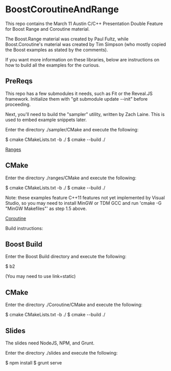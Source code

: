 # BoostCoroutineAndRange

This repo contains the March 11 Austin C/C++ Presentation Double Feature for Boost Range and Coroutine material.

The Boost.Range material was created by Paul Fultz, while Boost.Coroutine's material was created by Tim Simpson (who mostly copied the Boost examples as stated by the comments).

If you want more information on these libraries, below are instructions on how to build all the examples for the curious.

## PreReqs

This repo has a few submodules it needs, such as Fit or the Reveal.JS framework. Initialize them with "git submodule update --init" before proceeding.

Next, you'll need to build the "sampler" utility, written by Zach Laine. This is used to embed example snippets later.

Enter the directory ./sampler/CMake and execute the following:

$ cmake CMakeLists.txt -b ./
$ cmake --build ./


[Ranges](https://timsimpson.github.io/BoostCoroutineAndRange/ranges/)


## CMake

Enter the directory ./ranges/CMake and execute the following:

$ cmake CMakeLists.txt -b ./
$ cmake --build ./

Note: these examples feature C++11 features not yet implemented by Visual Studio, so you may need to install MinGW or TDM GCC and run 'cmake -G "MinGW Makefiles"' as step 1.5 above.

[Coroutine](https://timsimpson.github.io/BoostCoroutineAndRange/ranges/coroutine.html)

Build instructions:

## Boost Build

Enter the Boost Build directory and execute the following:

$ b2

(You may need to use link=static)

## CMake

Enter the directory ./Coroutine/CMake and execute the following:

$ cmake CMakeLists.txt -b ./
$ cmake --build ./

## Slides

The slides need NodeJS, NPM, and Grunt.

Enter the directory ./slides and execute the following:

$ npm install
$ grunt serve
